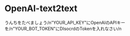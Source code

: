 # OpenAI-text2text
うんちをたべましょう/n"YOUR_API_KEY"にOpenAIのAPIキーを/n"YOUR_BOT_TOKEN"にDIsocrdのTokenを入れなさい/n
